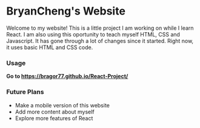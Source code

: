 # BryanCheng's Website
Welcome to my website! This is a little project I am working on while I learn React. 
I am also using this oportunity to teach myself HTML, CSS and Javascript. It has gone through a lot of changes since it started. Right now, it uses basic HTML and CSS code. 

### Usage  
**Go to https://bragor77.github.io/React-Project/** 

### Future Plans
- Make a mobile version of this website
- Add more content about myself
- Explore more features of React

